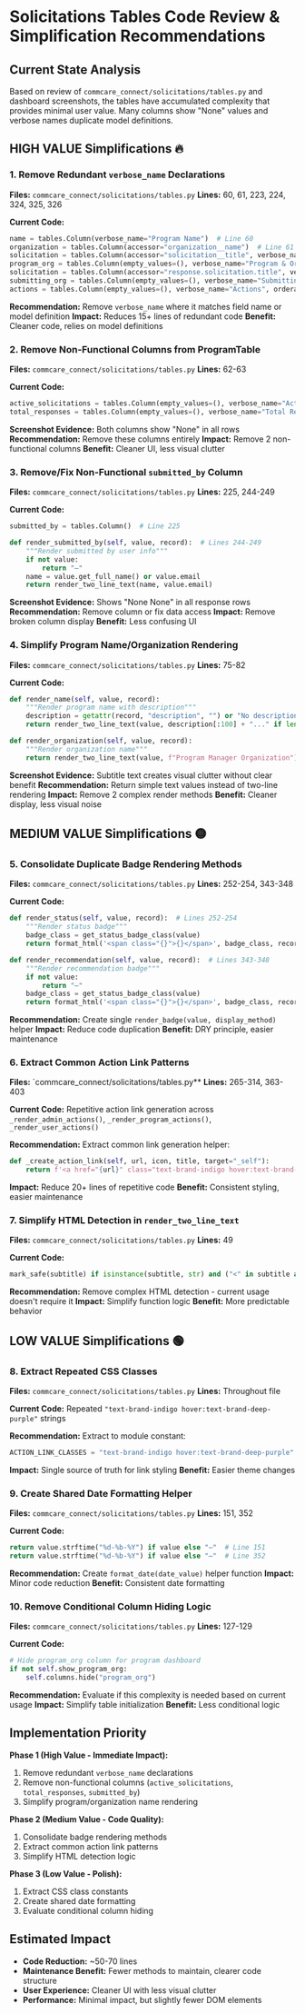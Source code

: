 # Solicitations Tables Code Review & Simplification Recommendations

## Current State Analysis

Based on review of `commcare_connect/solicitations/tables.py` and dashboard screenshots, the tables have accumulated complexity that provides minimal user value. Many columns show "None" values and verbose names duplicate model definitions.

## HIGH VALUE Simplifications 🔥

### 1. Remove Redundant `verbose_name` Declarations

**Files:** `commcare_connect/solicitations/tables.py`
**Lines:** 60, 61, 223, 224, 324, 325, 326

**Current Code:**

```python
name = tables.Column(verbose_name="Program Name")  # Line 60
organization = tables.Column(accessor="organization__name")  # Line 61
solicitation = tables.Column(accessor="solicitation__title", verbose_name="Solicitation")  # Line 223
program_org = tables.Column(empty_values=(), verbose_name="Program & Org", orderable=False)  # Line 224
solicitation = tables.Column(accessor="response.solicitation.title", verbose_name="Solicitation")  # Line 324
submitting_org = tables.Column(empty_values=(), verbose_name="Submitting Org", orderable=False)  # Line 325
actions = tables.Column(empty_values=(), verbose_name="Actions", orderable=False)  # Line 326
```

**Recommendation:** Remove `verbose_name` where it matches field name or model definition
**Impact:** Reduces 15+ lines of redundant code
**Benefit:** Cleaner code, relies on model definitions

### 2. Remove Non-Functional Columns from ProgramTable

**Files:** `commcare_connect/solicitations/tables.py`
**Lines:** 62-63

**Current Code:**

```python
active_solicitations = tables.Column(empty_values=(), verbose_name="Active Solicitations", orderable=False)
total_responses = tables.Column(empty_values=(), verbose_name="Total Responses", orderable=False)
```

**Screenshot Evidence:** Both columns show "None" in all rows
**Recommendation:** Remove these columns entirely
**Impact:** Remove 2 non-functional columns
**Benefit:** Cleaner UI, less visual clutter

### 3. Remove/Fix Non-Functional `submitted_by` Column

**Files:** `commcare_connect/solicitations/tables.py`
**Lines:** 225, 244-249

**Current Code:**

```python
submitted_by = tables.Column()  # Line 225

def render_submitted_by(self, value, record):  # Lines 244-249
    """Render submitted by user info"""
    if not value:
        return "—"
    name = value.get_full_name() or value.email
    return render_two_line_text(name, value.email)
```

**Screenshot Evidence:** Shows "None None" in all response rows
**Recommendation:** Remove column or fix data access
**Impact:** Remove broken column display
**Benefit:** Less confusing UI

### 4. Simplify Program Name/Organization Rendering

**Files:** `commcare_connect/solicitations/tables.py`
**Lines:** 75-82

**Current Code:**

```python
def render_name(self, value, record):
    """Render program name with description"""
    description = getattr(record, "description", "") or "No description available"
    return render_two_line_text(value, description[:100] + "..." if len(description) > 100 else description)

def render_organization(self, value, record):
    """Render organization name"""
    return render_two_line_text(value, f"Program Manager Organization")
```

**Screenshot Evidence:** Subtitle text creates visual clutter without clear benefit
**Recommendation:** Return simple text values instead of two-line rendering
**Impact:** Remove 2 complex render methods
**Benefit:** Cleaner display, less visual noise

## MEDIUM VALUE Simplifications 🟡

### 5. Consolidate Duplicate Badge Rendering Methods

**Files:** `commcare_connect/solicitations/tables.py`
**Lines:** 252-254, 343-348

**Current Code:**

```python
def render_status(self, value, record):  # Lines 252-254
    """Render status badge"""
    badge_class = get_status_badge_class(value)
    return format_html('<span class="{}">{}</span>', badge_class, record.get_status_display())

def render_recommendation(self, value, record):  # Lines 343-348
    """Render recommendation badge"""
    if not value:
        return "—"
    badge_class = get_status_badge_class(value)
    return format_html('<span class="{}">{}</span>', badge_class, record.get_recommendation_display())
```

**Recommendation:** Create single `render_badge(value, display_method)` helper
**Impact:** Reduce code duplication
**Benefit:** DRY principle, easier maintenance

### 6. Extract Common Action Link Patterns

**Files:** `commcare_connect/solicitations/tables.py\*\*
**Lines:** 265-314, 363-403

**Current Code:** Repetitive action link generation across `_render_admin_actions()`, `_render_program_actions()`, `_render_user_actions()`

**Recommendation:** Extract common link generation helper:

```python
def _create_action_link(self, url, icon, title, target="_self"):
    return f'<a href="{url}" class="text-brand-indigo hover:text-brand-deep-purple" title="{title}" target="{target}"><i class="fa-solid {icon}"></i></a>'
```

**Impact:** Reduce 20+ lines of repetitive code
**Benefit:** Consistent styling, easier maintenance

### 7. Simplify HTML Detection in `render_two_line_text`

**Files:** `commcare_connect/solicitations/tables.py`
**Lines:** 49

**Current Code:**

```python
mark_safe(subtitle) if isinstance(subtitle, str) and ("<" in subtitle and ">" in subtitle) else subtitle
```

**Recommendation:** Remove complex HTML detection - current usage doesn't require it
**Impact:** Simplify function logic
**Benefit:** More predictable behavior

## LOW VALUE Simplifications 🟢

### 8. Extract Repeated CSS Classes

**Files:** `commcare_connect/solicitations/tables.py`
**Lines:** Throughout file

**Current Code:** Repeated `"text-brand-indigo hover:text-brand-deep-purple"` strings

**Recommendation:** Extract to module constant:

```python
ACTION_LINK_CLASSES = "text-brand-indigo hover:text-brand-deep-purple"
```

**Impact:** Single source of truth for link styling
**Benefit:** Easier theme changes

### 9. Create Shared Date Formatting Helper

**Files:** `commcare_connect/solicitations/tables.py`
**Lines:** 151, 352

**Current Code:**

```python
return value.strftime("%d-%b-%Y") if value else "—"  # Line 151
return value.strftime("%d-%b-%Y") if value else "—"  # Line 352
```

**Recommendation:** Create `format_date(date_value)` helper function
**Impact:** Minor code reduction
**Benefit:** Consistent date formatting

### 10. Remove Conditional Column Hiding Logic

**Files:** `commcare_connect/solicitations/tables.py`
**Lines:** 127-129

**Current Code:**

```python
# Hide program_org column for program dashboard
if not self.show_program_org:
    self.columns.hide("program_org")
```

**Recommendation:** Evaluate if this complexity is needed based on current usage
**Impact:** Simplify table initialization
**Benefit:** Less conditional logic

## Implementation Priority

**Phase 1 (High Value - Immediate Impact):**

1. Remove redundant `verbose_name` declarations
2. Remove non-functional columns (`active_solicitations`, `total_responses`, `submitted_by`)
3. Simplify program/organization name rendering

**Phase 2 (Medium Value - Code Quality):**

1. Consolidate badge rendering methods
2. Extract common action link patterns
3. Simplify HTML detection logic

**Phase 3 (Low Value - Polish):**

1. Extract CSS class constants
2. Create shared date formatting
3. Evaluate conditional column hiding

## Estimated Impact

- **Code Reduction:** ~50-70 lines
- **Maintenance Benefit:** Fewer methods to maintain, clearer code structure
- **User Experience:** Cleaner UI with less visual clutter
- **Performance:** Minimal impact, but slightly fewer DOM elements
